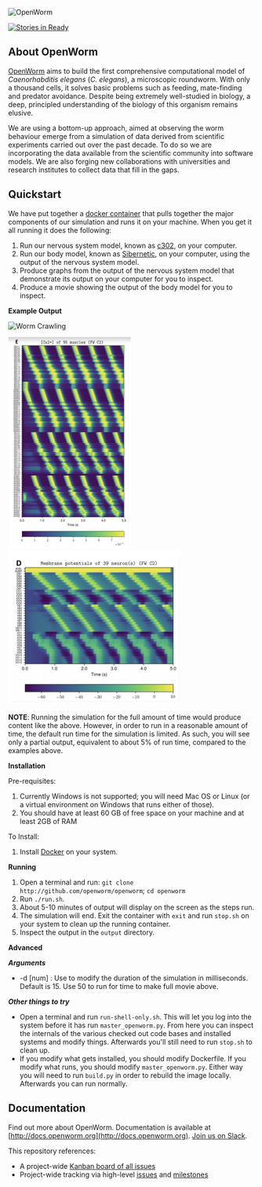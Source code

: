 ![OpenWorm](http://www.openworm.org/img/OpenWormLogo.png)

[![Stories in Ready](https://badge.waffle.io/openworm/openworm.png?label=ready&title=Ready)](https://waffle.io/openworm/openworm)

About **OpenWorm**
------------------

[OpenWorm](http://openworm.org) aims to build the first comprehensive computational model of *Caenorhabditis elegans* (*C. elegans*), a microscopic roundworm. With only a thousand cells, it solves basic problems such as feeding, mate-finding and predator avoidance. Despite being extremely well-studied in biology, a deep, principled understanding of the biology of this organism remains elusive.

We are using a bottom-up approach, aimed at observing the worm behaviour emerge from a simulation of data derived from scientific experiments carried out over the past decade. To do so we are incorporating the data available from the scientific community into software models. We are also forging new collaborations with universities and research institutes to collect data that fill in the gaps.

Quickstart
----------
We have put together a [docker container](http://docker.com) that pulls together the major components of our simulation and runs it on your machine.  When you get it all running it does the following:

1. Run our nervous system model, known as [c302](https://github.com/openworm/CElegansNeuroML/tree/master/CElegans/pythonScripts/c302), on your computer.  
2. Run our body model, known as [Sibernetic](https://github.com/openworm/sibernetic), on your computer, using the output of the nervous system model.
3. Produce graphs from the output of the nervous system model that demonstrate its output on your computer for you to inspect.
4. Produce a movie showing the output of the body model for you to inspect.

**Example Output**

![Worm Crawling](img/worm-crawling.gif)

<img src="img/muscle-activity.png" width="250"><img src="img/neuron-activity.png" width="350">

**NOTE**: Running the simulation for the full amount of time would produce content like the above.  However, in order to run in a reasonable amount of time, the default run time for the simulation is limited.  As such, you will see only a partial output, equivalent to about 5% of run time, compared to the examples above.

**Installation**

Pre-requisites:

1. Currently Windows is not supported; you will need Mac OS or Linux (or a virtual environment on Windows that runs either of those).
2. You should have at least 60 GB of free space on your machine and at least 2GB of RAM

To Install:

1. Install [Docker](http://docker.com) on your system.  

**Running**

1. Open a terminal and run: `git clone http://github.com/openworm/openworm`; `cd openworm`
1. Run `./run.sh`.
2. About 5-10 minutes of output will display on the screen as the steps run.
3. The simulation will end.  Exit the container with `exit` and run `stop.sh` on your system to clean up the running container.
4. Inspect the output in the `output` directory.

**Advanced**

***Arguments***

* -d [num] : Use to modify the duration of the simulation in milliseconds.  Default is 15.  Use 50 to run for time to make full movie above.

***Other things to try***

* Open a terminal and run `run-shell-only.sh`.  This will let you log into the system before it has run `master_openworm.py`.  From here you can inspect the internals of the various checked out code bases and installed systems and modify things. Afterwards you'll still need to run `stop.sh` to clean up.
* If you modify what gets installed, you should modify Dockerfile.  If you modify what runs, you should modify `master_openworm.py`.  Either way you will need to run `build.py` in order to rebuild the image locally.  Afterwards you can run normally.

Documentation
-------------
Find out more about OpenWorm.  Documentation is available at [http://docs.openworm.org](http://docs.openworm.org).  [Join us on Slack](http://bit.ly/OpenWormVolunteer).

This repository references:
* A project-wide [Kanban board of all issues](https://waffle.io/openworm/openworm)
* Project-wide tracking via high-level [issues](https://github.com/openworm/OpenWorm/issues?labels=&milestone=&page=1&state=open) and [milestones](https://github.com/openworm/OpenWorm/milestones)